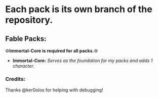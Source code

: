 # Each pack is its own branch of the repository.
## Fable Packs: 
:gear:**Immortal-Core is required for all packs.**:gear:

- **Immortal-Core:** *Serves as the foundation for my packs and adds 1 character.*

### Credits:
Thanks @ker0olos for helping with debugging!


